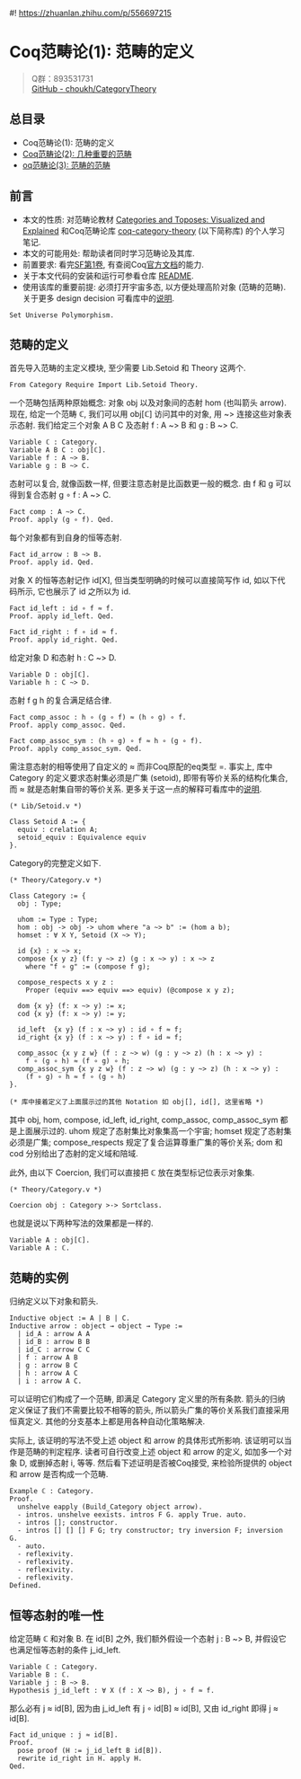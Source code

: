 #! https://zhuanlan.zhihu.com/p/556697215
# Coq范畴论(1): 范畴的定义

> Q群：893531731  
> [GitHub - choukh/CategoryTheory](https://github.com/choukh/CategoryTheory)  

## 总目录
- Coq范畴论(1): 范畴的定义
- [Coq范畴论(2): 几种重要的范畴](https://zhuanlan.zhihu.com/p/556792600)
- [oq范畴论(3): 范畴的范畴](https://zhuanlan.zhihu.com/p/557512972)

## 前言

- 本文的性质: 对范畴论教材 [Categories and Toposes: Visualized and Explained](https://www.amazon.com/Categories-Toposes-Visualized-Richard-Southwell/dp/B0948LKZXX) 和Coq范畴论库 [coq-category-theory](https://github.com/jwiegley/category-theory) (以下简称库) 的个人学习笔记.
- 本文的可能用处: 帮助读者同时学习范畴论及其库.
- 前置要求: 看完[SF第1卷](https://coq-zh.github.io/SF-zh/lf-current/toc.html), 有查阅Coq[官方文档](https://coq.inria.fr/distrib/current/refman/)的能力.
- 关于本文代码的安装和运行可参看仓库 [README](https://github.com/choukh/CategoryTheory).
- 使用该库的重要前提: 必须打开宇宙多态, 以方便处理高阶对象 (范畴的范畴). 关于更多 design decision 可看库中的[说明](https://github.com/jwiegley/category-theory#design-decisions).

```Coq
Set Universe Polymorphism.
```

## 范畴的定义

首先导入范畴的主定义模块, 至少需要 Lib.Setoid 和 Theory 这两个.
```Coq
From Category Require Import Lib.Setoid Theory.
```

一个范畴包括两种原始概念: 对象 obj 以及对象间的态射 hom (也叫箭头 arrow).
现在, 给定一个范畴 ℂ, 我们可以用 obj[ℂ] 访问其中的对象, 用 ~> 连接这些对象表示态射. 我们给定三个对象 A B C 及态射 f : A ~> B 和 g : B ~> C.

```Coq
Variable ℂ : Category.
Variable A B C : obj[ℂ].
Variable f : A ~> B.
Variable g : B ~> C.
```

态射可以复合, 就像函数一样, 但要注意态射是比函数更一般的概念. 由 f 和 g 可以得到复合态射 g ∘ f : A ~> C.

```Coq
Fact comp : A ~> C.
Proof. apply (g ∘ f). Qed.
```

每个对象都有到自身的恒等态射.

```Coq
Fact id_arrow : B ~> B.
Proof. apply id. Qed.
```

对象 X 的恒等态射记作 id[X], 但当类型明确的时候可以直接简写作 id, 如以下代码所示, 它也展示了 id 之所以为 id.

```Coq
Fact id_left : id ∘ f ≈ f.
Proof. apply id_left. Qed.

Fact id_right : f ∘ id ≈ f.
Proof. apply id_right. Qed.
```

给定对象 D 和态射 h : C ~> D.

```Coq
Variable D : obj[ℂ].
Variable h : C ~> D.
```

态射 f g h 的复合满足结合律.

```Coq
Fact comp_assoc : h ∘ (g ∘ f) ≈ (h ∘ g) ∘ f.
Proof. apply comp_assoc. Qed.

Fact comp_assoc_sym : (h ∘ g) ∘ f ≈ h ∘ (g ∘ f).
Proof. apply comp_assoc_sym. Qed.
```

需注意态射的相等使用了自定义的 ≈ 而非Coq原配的eq类型 =. 事实上, 库中 Category 的定义要求态射集必须是广集 (setoid), 即带有等价关系的结构化集合, 而 ≈ 就是态射集自带的等价关系. 更多关于这一点的解释可看库中的[说明](https://github.com/jwiegley/category-theory/blob/1c251e22ddd81512bab8f105c865d45603163789/Theory/Category.v#L13).

```Coq
(* Lib/Setoid.v *)

Class Setoid A := {
  equiv : crelation A;
  setoid_equiv : Equivalence equiv
}.
```

Category的完整定义如下.

```Coq
(* Theory/Category.v *)

Class Category := {
  obj : Type;

  uhom := Type : Type;
  hom : obj -> obj -> uhom where "a ~> b" := (hom a b);
  homset : ∀ X Y, Setoid (X ~> Y);

  id {x} : x ~> x;
  compose {x y z} (f: y ~> z) (g : x ~> y) : x ~> z
    where "f ∘ g" := (compose f g);

  compose_respects x y z :
    Proper (equiv ==> equiv ==> equiv) (@compose x y z);

  dom {x y} (f: x ~> y) := x;
  cod {x y} (f: x ~> y) := y;

  id_left  {x y} (f : x ~> y) : id ∘ f ≈ f;
  id_right {x y} (f : x ~> y) : f ∘ id ≈ f;

  comp_assoc {x y z w} (f : z ~> w) (g : y ~> z) (h : x ~> y) :
    f ∘ (g ∘ h) ≈ (f ∘ g) ∘ h;
  comp_assoc_sym {x y z w} (f : z ~> w) (g : y ~> z) (h : x ~> y) :
    (f ∘ g) ∘ h ≈ f ∘ (g ∘ h)
}.

(* 库中接着定义了上面展示过的其他 Notation 如 obj[], id[], 这里省略 *)
```

其中 obj, hom, compose, id_left, id_right, comp_assoc, comp_assoc_sym 都是上面展示过的. uhom 规定了态射集比对象集高一个宇宙; homset 规定了态射集必须是广集; compose_respects 规定了复合运算尊重广集的等价关系; dom 和 cod 分别给出了态射的定义域和陪域.

此外, 由以下 Coercion, 我们可以直接把 ℂ 放在类型标记位表示对象集.

```Coq
(* Theory/Category.v *)

Coercion obj : Category >-> Sortclass.
```

也就是说以下两种写法的效果都是一样的.

```Coq
Variable A : obj[ℂ].
Variable A : ℂ.
```

## 范畴的实例

归纳定义以下对象和箭头.

```Coq
Inductive object := A | B | C.
Inductive arrow : object → object → Type :=
  | id_A : arrow A A
  | id_B : arrow B B
  | id_C : arrow C C
  | f : arrow A B
  | g : arrow B C
  | h : arrow A C
  | i : arrow A C.
```

可以证明它们构成了一个范畴, 即满足 Category 定义里的所有条款. 箭头的归纳定义保证了我们不需要比较不相等的箭头, 所以箭头广集的等价关系我们直接采用恒真定义. 其他的分支基本上都是用各种自动化策略解决.

实际上, 该证明的写法不受上述 object 和 arrow 的具体形式所影响. 该证明可以当作是范畴的判定程序. 读者可自行改变上述 object 和 arrow 的定义, 如加多一个对象 D, 或删掉态射 i, 等等. 然后看下述证明是否被Coq接受, 来检验所提供的 object 和 arrow 是否构成一个范畴.

```Coq
Example ℂ : Category.
Proof.
  unshelve eapply (Build_Category object arrow).
  - intros. unshelve eexists. intros F G. apply True. auto.
  - intros []; constructor.
  - intros [] [] [] F G; try constructor; try inversion F; inversion G.
  - auto.
  - reflexivity.
  - reflexivity.
  - reflexivity.
  - reflexivity.
Defined.
```

## 恒等态射的唯一性

给定范畴 ℂ 和对象 B. 在 id[B] 之外, 我们额外假设一个态射 j : B ~> B, 并假设它也满足恒等态射的条件 j_id_left.

```Coq
Variable ℂ : Category.
Variable B : ℂ.
Variable j : B ~> B.
Hypothesis j_id_left : ∀ X (f : X ~> B), j ∘ f ≈ f.
```

那么必有 j ≈ id[B], 因为由 j_id_left 有 j ∘ id[B] ≈ id[B], 又由 id_right 即得 j ≈ id[B].

```Coq
Fact id_unique : j ≈ id[B].
Proof.
  pose proof (H := j_id_left B id[B]).
  rewrite id_right in H. apply H.
Qed.
```
